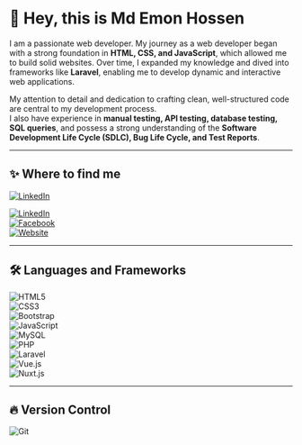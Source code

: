 # 👋 Hey, this is Md Emon Hossen

I am a passionate web developer. My journey as a web developer began with a strong foundation in **HTML, CSS, and JavaScript**, which allowed me to build solid websites. Over time, I expanded my knowledge and dived into frameworks like **Laravel**, enabling me to develop dynamic and interactive web applications.

My attention to detail and dedication to crafting clean, well-structured code are central to my development process.  
I also have experience in **manual testing, API testing, database testing, SQL queries**, and possess a strong understanding of the **Software Development Life Cycle (SDLC), Bug Life Cycle, and Test Reports**.

---

## ✨ Where to find me  
[![LinkedIn](https://img.shields.io/badge/LinkedIn-Profile-blue?logo=linkedin)](https://www.linkedin.com/in/your-profile)

[![LinkedIn](https://img.shields.io/badge/-LinkedIn-blue?logo=linkedin)](https://www.linkedin.com/in/md-xhamed-emon-09a82a1b8)  
[![Facebook](https://img.shields.io/badge/-Facebook-blue?logo=facebook)](https://www.facebook.com/ayon.emon.16/)  
[![Website](https://img.shields.io/badge/-Website-000?logo=google-chrome)]((https://mdemonhossen.vercel.app/))

---

## 🛠 Languages and Frameworks
![HTML5](https://img.shields.io/badge/-HTML5-orange?logo=html5)  
![CSS3](https://img.shields.io/badge/-CSS3-blue?logo=css3)  
![Bootstrap](https://img.shields.io/badge/-Bootstrap-563D7C?logo=bootstrap)  
![JavaScript](https://img.shields.io/badge/-JavaScript-yellow?logo=javascript)  
![MySQL](https://img.shields.io/badge/-MySQL-lightblue?logo=mysql)  
![PHP](https://img.shields.io/badge/-PHP-777BB4?logo=php)  
![Laravel](https://img.shields.io/badge/-Laravel-red?logo=laravel)  
![Vue.js](https://img.shields.io/badge/-Vue.js-4FC08D?logo=vue.js)  
![Nuxt.js](https://img.shields.io/badge/-Nuxt.js-00DC82?logo=nuxt.js)  

---
## 🔥 Version Control
![Git](https://img.shields.io/badge/-Git-orange?logo=git)
